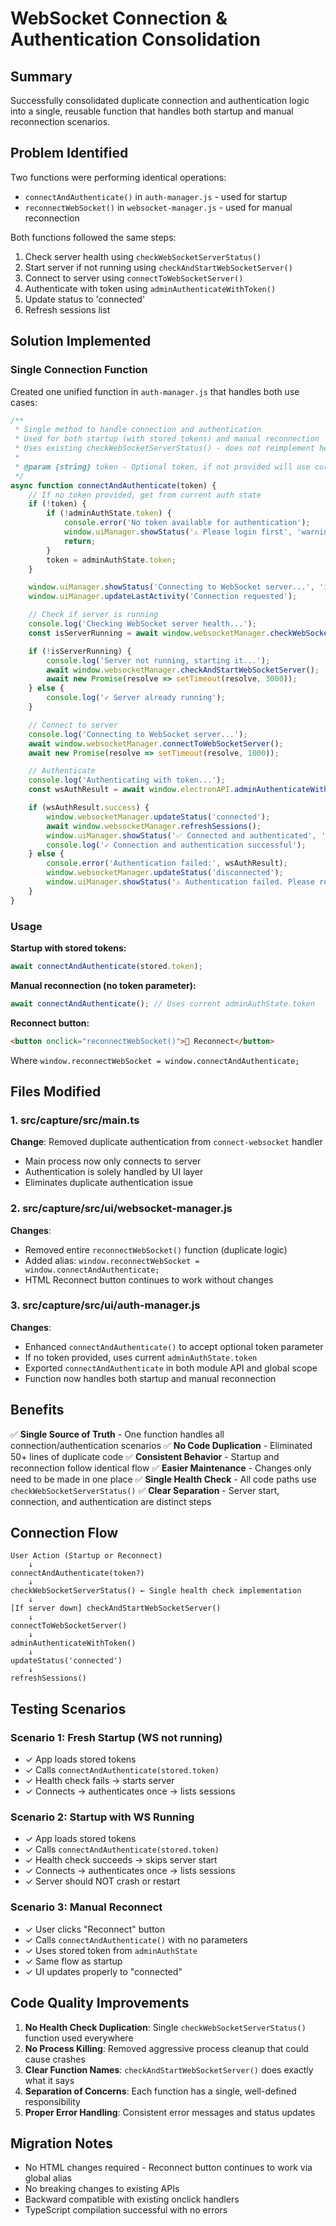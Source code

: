 # WebSocket Connection & Authentication Consolidation

## Summary

Successfully consolidated duplicate connection and authentication logic into a single, reusable function that handles both startup and manual reconnection scenarios.

## Problem Identified

Two functions were performing identical operations:
- `connectAndAuthenticate()` in `auth-manager.js` - used for startup
- `reconnectWebSocket()` in `websocket-manager.js` - used for manual reconnection

Both functions followed the same steps:
1. Check server health using `checkWebSocketServerStatus()`
2. Start server if not running using `checkAndStartWebSocketServer()`
3. Connect to server using `connectToWebSocketServer()`
4. Authenticate with token using `adminAuthenticateWithToken()`
5. Update status to 'connected'
6. Refresh sessions list

## Solution Implemented

### Single Connection Function
Created one unified function in `auth-manager.js` that handles both use cases:

```javascript
/**
 * Single method to handle connection and authentication
 * Used for both startup (with stored tokens) and manual reconnection
 * Uses existing checkWebSocketServerStatus() - does not reimplement health check
 * 
 * @param {string} token - Optional token, if not provided will use current auth state
 */
async function connectAndAuthenticate(token) {
    // If no token provided, get from current auth state
    if (!token) {
        if (!adminAuthState.token) {
            console.error('No token available for authentication');
            window.uiManager.showStatus('⚠️ Please login first', 'warning');
            return;
        }
        token = adminAuthState.token;
    }

    window.uiManager.showStatus('Connecting to WebSocket server...', 'info');
    window.uiManager.updateLastActivity('Connection requested');

    // Check if server is running
    console.log('Checking WebSocket server health...');
    const isServerRunning = await window.websocketManager.checkWebSocketServerStatus();

    if (!isServerRunning) {
        console.log('Server not running, starting it...');
        await window.websocketManager.checkAndStartWebSocketServer();
        await new Promise(resolve => setTimeout(resolve, 3000));
    } else {
        console.log('✓ Server already running');
    }

    // Connect to server
    console.log('Connecting to WebSocket server...');
    await window.websocketManager.connectToWebSocketServer();
    await new Promise(resolve => setTimeout(resolve, 1000));

    // Authenticate
    console.log('Authenticating with token...');
    const wsAuthResult = await window.electronAPI.adminAuthenticateWithToken({ token });

    if (wsAuthResult.success) {
        window.websocketManager.updateStatus('connected');
        await window.websocketManager.refreshSessions();
        window.uiManager.showStatus('✅ Connected and authenticated', 'success');
        console.log('✓ Connection and authentication successful');
    } else {
        console.error('Authentication failed:', wsAuthResult);
        window.websocketManager.updateStatus('disconnected');
        window.uiManager.showStatus('⚠️ Authentication failed. Please reconnect.', 'warning');
    }
}
```

### Usage

**Startup with stored tokens:**
```javascript
await connectAndAuthenticate(stored.token);
```

**Manual reconnection (no token parameter):**
```javascript
await connectAndAuthenticate(); // Uses current adminAuthState.token
```

**Reconnect button:**
```html
<button onclick="reconnectWebSocket()">🔄 Reconnect</button>
```
Where `window.reconnectWebSocket = window.connectAndAuthenticate;`

## Files Modified

### 1. src/capture/src/main.ts
**Change**: Removed duplicate authentication from `connect-websocket` handler
- Main process now only connects to server
- Authentication is solely handled by UI layer
- Eliminates duplicate authentication issue

### 2. src/capture/src/ui/websocket-manager.js
**Changes**:
- Removed entire `reconnectWebSocket()` function (duplicate logic)
- Added alias: `window.reconnectWebSocket = window.connectAndAuthenticate;`
- HTML Reconnect button continues to work without changes

### 3. src/capture/src/ui/auth-manager.js
**Changes**:
- Enhanced `connectAndAuthenticate()` to accept optional token parameter
- If no token provided, uses current `adminAuthState.token`
- Exported `connectAndAuthenticate` in both module API and global scope
- Function now handles both startup and manual reconnection

## Benefits

✅ **Single Source of Truth** - One function handles all connection/authentication scenarios
✅ **No Code Duplication** - Eliminated 50+ lines of duplicate code
✅ **Consistent Behavior** - Startup and reconnection follow identical flow
✅ **Easier Maintenance** - Changes only need to be made in one place
✅ **Single Health Check** - All code paths use `checkWebSocketServerStatus()`
✅ **Clear Separation** - Server start, connection, and authentication are distinct steps

## Connection Flow

```
User Action (Startup or Reconnect)
    ↓
connectAndAuthenticate(token?)
    ↓
checkWebSocketServerStatus() ← Single health check implementation
    ↓
[If server down] checkAndStartWebSocketServer()
    ↓
connectToWebSocketServer()
    ↓
adminAuthenticateWithToken()
    ↓
updateStatus('connected')
    ↓
refreshSessions()
```

## Testing Scenarios

### Scenario 1: Fresh Startup (WS not running)
- ✓ App loads stored tokens
- ✓ Calls `connectAndAuthenticate(stored.token)`
- ✓ Health check fails → starts server
- ✓ Connects → authenticates once → lists sessions

### Scenario 2: Startup with WS Running
- ✓ App loads stored tokens
- ✓ Calls `connectAndAuthenticate(stored.token)`
- ✓ Health check succeeds → skips server start
- ✓ Connects → authenticates once → lists sessions
- ✓ Server should NOT crash or restart

### Scenario 3: Manual Reconnect
- ✓ User clicks "Reconnect" button
- ✓ Calls `connectAndAuthenticate()` with no parameters
- ✓ Uses stored token from `adminAuthState`
- ✓ Same flow as startup
- ✓ UI updates properly to "connected"

## Code Quality Improvements

1. **No Health Check Duplication**: Single `checkWebSocketServerStatus()` function used everywhere
2. **No Process Killing**: Removed aggressive process cleanup that could cause crashes
3. **Clear Function Names**: `checkAndStartWebSocketServer()` does exactly what it says
4. **Separation of Concerns**: Each function has a single, well-defined responsibility
5. **Proper Error Handling**: Consistent error messages and status updates

## Migration Notes

- No HTML changes required - Reconnect button continues to work via global alias
- No breaking changes to existing APIs
- Backward compatible with existing onclick handlers
- TypeScript compilation successful with no errors
